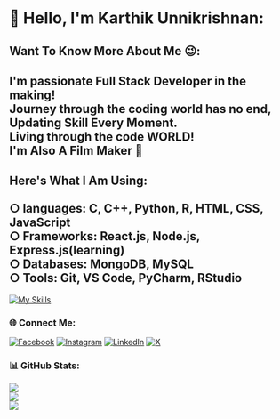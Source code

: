 # 💫 Hello, I'm Karthik Unnikrishnan:

## Want To Know More About Me 😉:
## I'm passionate Full Stack Developer in the making!<br>Journey through the coding world has no end, Updating Skill Every Moment.<br>Living through the code WORLD!<br>I'm Also A Film Maker 🎥<br>

## Here's What I Am Using:<br> <br>○ languages: C, C++, Python, R, HTML, CSS, JavaScript<br>○ Frameworks: React.js, Node.js, Express.js(learning)<br>○ Databases: MongoDB, MySQL<br>○ Tools: Git, VS Code, PyCharm, RStudio<br>

[![My Skills](https://skillicons.dev/icons?i=c,cpp,py,r,js,html,css&perline=4)](https://skillicons.dev)

### 🌐 Connect Me:
[![Facebook](https://img.shields.io/badge/Facebook-%231877F2.svg?logo=Facebook&logoColor=white)](https://facebook.com/karthikunnikrishnanpage) [![Instagram](https://img.shields.io/badge/Instagram-%23E4405F.svg?logo=Instagram&logoColor=white)](https://instagram.com/karthik_unnikrishnan) [![LinkedIn](https://img.shields.io/badge/LinkedIn-%230077B5.svg?logo=linkedin&logoColor=white)](https://linkedin.com/in/karthik-unnikrishnan-29867720b) [![X](https://img.shields.io/badge/X-black.svg?logo=X&logoColor=white)](https://x.com/Karthik_Film) 

### 📊 GitHub Stats:
![](https://github-readme-stats.vercel.app/api?username=karthikunnikrishnan&theme=city_light&hide_border=true&include_all_commits=false&count_private=false)<br/>
![](https://github-readme-streak-stats.herokuapp.com/?user=karthikunnikrishnan&theme=city_light&hide_border=true)<br/>
![](https://github-readme-stats.vercel.app/api/top-langs/?username=karthikunnikrishnan&theme=city_light&hide_border=true&include_all_commits=false&count_private=false&layout=compact)
